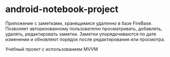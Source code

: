 # android-notebook-project

Приложение с заметками, хранящимися удаленно в базе FireBase.
Позволяет авторизованному пользователю просматривать, добавлять, удалять, редактировать заметки.
Заметки упорядочиваются по дате изменении и обновляют порядок после редактирования или просмотра.

Учебный проект с использованием MVVM
